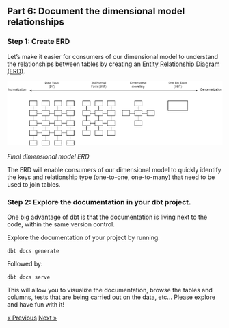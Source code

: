 ## Part 6: Document the dimensional model relationships


### Step 1: Create ERD
Let’s make it easier for consumers of our dimensional model to understand the relationships between tables by creating an [Entity Relationship Diagram (ERD)](https://www.visual-paradigm.com/guide/data-modeling/what-is-entity-relationship-diagram/). 

![](img/target-schema.png)

*Final dimensional model ERD*

The ERD will enable consumers of our dimensional model to quickly identify the keys and relationship type (one-to-one, one-to-many) that need to be used to join tables. 

### Step 2: Explore the documentation in your dbt project.
One big advantage of dbt is that the documentation is living next to the code, within the same version control.

Explore the documentation of your project by running:

```
dbt docs generate
```

Followed by:

```
dbt docs serve
```

This will allow you to visualize the documentation, browse the tables and columns, tests that are being carried out on the data, etc...
Please explore and have fun with it!



[&laquo; Previous](part07-create-fact.md) [Next &raquo;](part09-next-steps.md)
